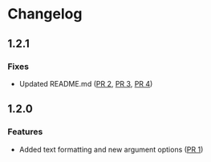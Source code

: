 Changelog
=========

## 1.2.1

### Fixes

- Updated README.md ([PR 2](https://github.com/daniloprates/branch-slug/pull/2), [PR 3](https://github.com/daniloprates/branch-slug/pull/3), [PR 4](https://github.com/daniloprates/branch-slug/pull/4))

## 1.2.0

### Features

- Added text formatting and new argument options ([PR 1](https://github.com/daniloprates/branch-slug/pull/1))
